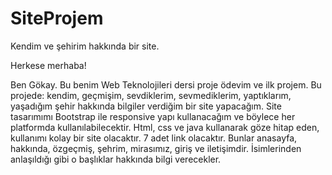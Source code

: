 # SiteProjem
Kendim ve şehirim hakkında bir site.

Herkese merhaba!

Ben Gökay. Bu benim Web Teknolojileri dersi proje ödevim ve ilk projem. Bu projede: kendim, geçmişim, sevdiklerim, sevmediklerim, yaptıklarım, yaşadığım şehir hakkında bilgiler verdiğim bir site yapacağım. Site tasarımımı Bootstrap ile responsive yapı kullanacağım ve böylece her platformda kullanılabilecektir. Html, css ve java kullanarak göze hitap eden, kullanımı kolay bir site olacaktır. 
7 adet link olacaktır. Bunlar anasayfa, hakkında, özgeçmiş, şehrim, mirasımız, giriş ve iletişimdir. İsimlerinden anlaşıldığı gibi o başlıklar hakkında bilgi verecekler.
